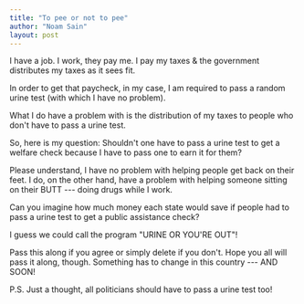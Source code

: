 ```yaml
---
title: "To pee or not to pee"
author: "Noam Sain"
layout: post
---
```


I have a job. I work, they pay me. I pay my taxes &amp; the government distributes my taxes as it sees fit.  
  
In order to get that paycheck, in my case, I am required to pass a random urine test (with which I have no problem).

What I do have a problem with is the distribution of my taxes to people who don't have to pass a urine test.

So, here is my question: Shouldn't one have to pass a urine test to get a welfare check because I have to pass one to earn it for them?

Please understand, I have no problem with helping people get back on their feet. I do, on the other hand, have a problem with helping someone sitting on their BUTT --- doing drugs while I work.

Can you imagine how much money each state would save if people had to pass a urine test to get a public assistance check?

I guess we could call the program "URINE OR YOU'RE OUT"!

Pass this along if you agree or simply delete if you don't. Hope you all will pass it along, though. Something has to change in this country --- AND SOON!

P.S. Just a thought, all politicians should have to pass a urine test too!